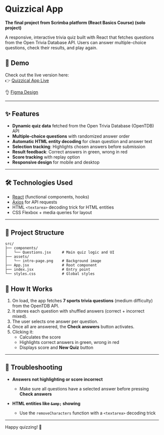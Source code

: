 # Quizzical App

**The final project from Scrimba platform (React Basics Course) (solo project)**

A responsive, interactive trivia quiz built with React that fetches questions from the Open Trivia Database API. Users can answer multiple-choice questions, check their results, and play again.

## 📝 Demo

Check out the live version here:  
👉 [Quizzical App Live](https://quizzical-app-sc.netlify.app/)

👌 [Figma Design]("https://www.figma.com/design/hZ2cic7sZbXUIG9tzOL2DR/Quizzical-App?node-id=0-1&t=pGXC7OhGvax0xWN1-1")

---

## ✨ Features

- **Dynamic quiz data** fetched from the Open Trivia Database (OpenTDB) API
- **Multiple-choice questions** with randomized answer order
- **Automatic HTML entity decoding** for clean question and answer text
- **Selection tracking**: Highlights chosen answers before submission
- **Result feedback**: Correct answers in green, wrong in red
- **Score tracking** with replay option
- **Responsive design** for mobile and desktop

---

## 🛠 Technologies Used

- [React](https://react.dev/) (functional components, hooks)
- [Axios](https://axios-http.com/) for API requests
- HTML `<textarea>` decoding trick for HTML entities
- CSS Flexbox + media queries for layout

---

## 📂 Project Structure

```
src/
├── components/
│   └── Questions.jsx     # Main quiz logic and UI
├── assets/
│   └── intro-page.png    # Background image
├── App.jsx               # Root component
├── index.jsx             # Entry point
└── styles.css            # Global styles
```

## 🎯 How It Works

1. On load, the app fetches **7 sports trivia questions** (medium difficulty) from the OpenTDB API.
2. It stores each question with shuffled answers (correct + incorrect mixed).
3. The user selects one answer per question.
4. Once all are answered, the **Check answers** button activates.
5. Clicking it:
   - Calculates the score
   - Highlights correct answers in green, wrong in red
   - Displays score and **New Quiz** button

---

## 🐞 Troubleshooting

- **Answers not highlighting or score incorrect**

  - Make sure all questions have a selected answer before pressing **Check answers**

- **HTML entities like `&amp;` showing**
  - Use the `removeCharacters` function with a `<textarea>` decoding trick

---

Happy quizzing! 🎉
